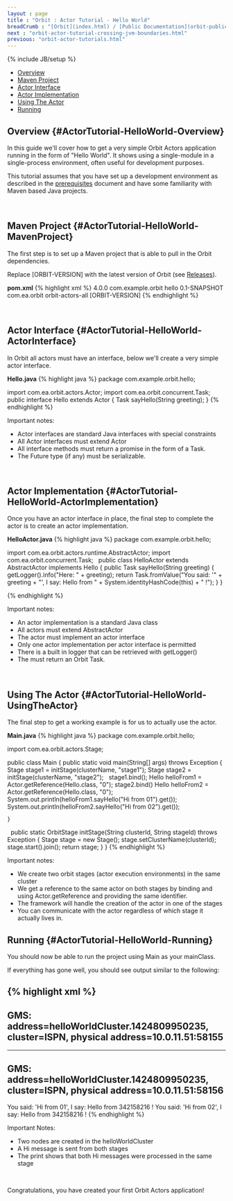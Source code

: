 ```yaml
---
layout : page
title : "Orbit : Actor Tutorial - Hello World"
breadCrumb : "[Orbit](index.html) / [Public Documentation](orbit-public-documentation.html) / [Actors](orbit-actors.html) / [Actor Tutorials](orbit-actor-tutorials.html)"
next : "orbit-actor-tutorial-crossing-jvm-boundaries.html"
previous: "orbit-actor-tutorials.html"
---
```

{% include JB/setup %}



-  [Overview](#ActorTutorial-HelloWorld-Overview)
-  [Maven Project](#ActorTutorial-HelloWorld-MavenProject)
-  [Actor Interface](#ActorTutorial-HelloWorld-ActorInterface)
-  [Actor Implementation](#ActorTutorial-HelloWorld-ActorImplementation)
-  [Using The Actor](#ActorTutorial-HelloWorld-UsingTheActor)
-  [Running](#ActorTutorial-HelloWorld-Running)



Overview {#ActorTutorial-HelloWorld-Overview}
----------


In this guide we'll cover how to get a very simple Orbit Actors application running in the form of "Hello World". It shows using a single-module in a single-process environment, often useful for development purposes.


This tutorial assumes that you have set up a development environment as described in the [prerequisites](orbit-prerequisites.html) document and have some familiarity with Maven based Java projects.


 


Maven Project {#ActorTutorial-HelloWorld-MavenProject}
----------


The first step is to set up a Maven project that is able to pull in the Orbit dependencies.


Replace [ORBIT-VERSION] with the latest version of Orbit (see [Releases](https://github.com/electronicarts/orbit/releases)).

**pom.xml** 
{% highlight xml %}
<project xmlns="http://maven.apache.org/POM/4.0.0"
         xmlns:xsi="http://www.w3.org/2001/XMLSchema-instance"
         xsi:schemaLocation="http://maven.apache.org/POM/4.0.0 http://maven.apache.org/xsd/maven-4.0.0.xsd">
	<modelVersion>4.0.0</modelVersion>
	<groupId>com.example.orbit</groupId>
	<artifactId>hello</artifactId>
	<version>0.1-SNAPSHOT</version>
	<dependencies>
		<dependency>
			<groupId>com.ea.orbit</groupId>
			<artifactId>orbit-actors-all</artifactId>
			<version>[ORBIT-VERSION]</version>
		</dependency>
	</dependencies>
</project>
{% endhighlight %}

 


Actor Interface {#ActorTutorial-HelloWorld-ActorInterface}
----------


In Orbit all actors must have an interface, below we'll create a very simple actor interface.

**Hello.java** 
{% highlight java %}
package com.example.orbit.hello;

import com.ea.orbit.actors.Actor;
import com.ea.orbit.concurrent.Task;
 
public interface Hello extends Actor
{
    Task<String> sayHello(String greeting);
}
{% endhighlight %}

Important notes:


-  Actor interfaces are standard Java interfaces with special constraints
-  All Actor interfaces must extend Actor
-  All interface methods must return a promise in the form of a Task.
-  The Future type (if any) must be serializable.

 


Actor Implementation {#ActorTutorial-HelloWorld-ActorImplementation}
----------


Once you have an actor interface in place, the final step to complete the actor is to create an actor implementation.

**HelloActor.java** 
{% highlight java %}
package com.example.orbit.hello;

import com.ea.orbit.actors.runtime.AbstractActor;
import com.ea.orbit.concurrent.Task;
 
public class HelloActor extends AbstractActor implements Hello
{
    public Task<String> sayHello(String greeting)
    {
        getLogger().info("Here: " + greeting);
        return Task.fromValue("You said: '" + greeting
                + "', I say: Hello from " + System.identityHashCode(this) + " !");
    }
}


{% endhighlight %}

Important notes:


-  An actor implementation is a standard Java class
-  All actors must extend AbstractActor
-  The actor must implement an actor interface
-  Only one actor implementation per actor interface is permitted
-  There is a built in logger that can be retrieved with getLogger()
-  The must return an Orbit Task.

 


Using The Actor {#ActorTutorial-HelloWorld-UsingTheActor}
----------


The final step to get a working example is for us to actually use the actor.

**Main.java** 
{% highlight java %}
package com.example.orbit.hello;

import com.ea.orbit.actors.Stage;

public class Main
{
    public static void main(String[] args) throws Exception
    {
        Stage stage1 = initStage(clusterName, "stage1");
        Stage stage2 = initStage(clusterName, "stage2");
 
        stage1.bind();
        Hello helloFrom1 = Actor.getReference(Hello.class, "0");
        stage2.bind()
        Hello helloFrom2 = Actor.getReference(Hello.class, "0");
 
        System.out.println(helloFrom1.sayHello("Hi from 01").get());
        System.out.println(helloFrom2.sayHello("Hi from 02").get());
     
    }
 
    public static OrbitStage initStage(String clusterId, String stageId) throws Exception
    {
        Stage stage = new Stage();
        stage.setClusterName(clusterId);
        stage.start().join();
        return stage;
    }
}
{% endhighlight %}

Important notes:


-  We create two orbit stages (actor execution environments) in the same cluster
-  We get a reference to the same actor on both stages by binding and using Actor.getReference and providing the same identifier.
-  The framework will handle the creation of the actor in one of the stages
-  You can communicate with the actor regardless of which stage it actually lives in.

Running {#ActorTutorial-HelloWorld-Running}
----------


You should now be able to run the project using Main as your mainClass.


If everything has gone well, you should see output similar to the following:


{% highlight xml %}
-------------------------------------------------------------------
GMS: address=helloWorldCluster.1424809950235, cluster=ISPN, physical address=10.0.11.51:58155
-------------------------------------------------------------------
-------------------------------------------------------------------
GMS: address=helloWorldCluster.1424809950235, cluster=ISPN, physical address=10.0.11.51:58156
-------------------------------------------------------------------
You said: 'Hi from 01', I say: Hello from 342158216 !
You said: 'Hi from 02', I say: Hello from 342158216 !
{% endhighlight %}

Important Notes:


-  Two nodes are created in the helloWorldCluster
-  A Hi message is sent from both stages
-  The print shows that both Hi messages were processed in the same stage

 


Congratulations, you have created your first Orbit Actors application!


 

